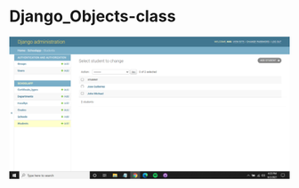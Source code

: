 # Django_Objects-class
![Image of Django Admin console](https://github.com/nikziondr/Django_Objects-class/blob/main/Capture1.PNG)
